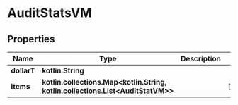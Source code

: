 
# AuditStatsVM

## Properties
Name | Type | Description | Notes
------------ | ------------- | ------------- | -------------
**dollarT** | **kotlin.String** |  | 
**items** | **kotlin.collections.Map&lt;kotlin.String, kotlin.collections.List&lt;AuditStatVM&gt;&gt;** |  |  [optional]



